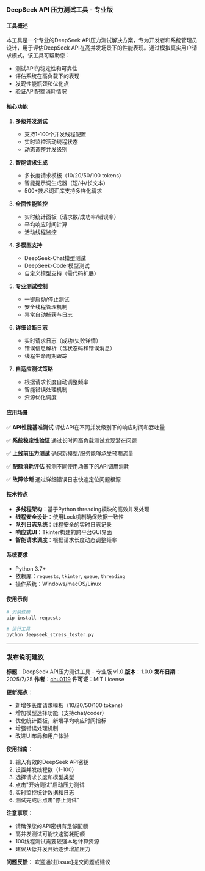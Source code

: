 ### DeepSeek API 压力测试工具 - 专业版

#### 工具概述
本工具是一个专业的DeepSeek API压力测试解决方案，专为开发者和系统管理员设计，用于评估DeepSeek API在高并发场景下的性能表现。通过模拟真实用户请求模式，该工具可帮助您：
- 测试API的稳定性和可靠性
- 评估系统在高负载下的表现
- 发现性能瓶颈和优化点
- 验证API配额消耗情况

#### 核心功能

1. **多级并发测试**
   - 支持1-100个并发线程配置
   - 实时监控活动线程状态
   - 动态调整并发级别

2. **智能请求生成**
   - 多长度请求模板（10/20/50/100 tokens）
   - 智能提示词生成器（短/中/长文本）
   - 500+技术词汇库支持多样化请求

3. **全面性能监控**
   - 实时统计面板（请求数/成功率/错误率）
   - 平均响应时间计算
   - 活动线程监控

4. **多模型支持**
   - DeepSeek-Chat模型测试
   - DeepSeek-Coder模型测试
   - 自定义模型支持（需代码扩展）

5. **专业测试控制**
   - 一键启动/停止测试
   - 安全线程管理机制
   - 异常自动捕获与日志

6. **详细诊断日志**
   - 实时请求日志（成功/失败详情）
   - 错误信息解析（含状态码和错误消息）
   - 线程生命周期跟踪

7. **自适应测试策略**
   - 根据请求长度自动调整频率
   - 智能错误处理机制
   - 资源优化调度

#### 应用场景

✅ **API性能基准测试**
评估API在不同并发级别下的响应时间和吞吐量

✅ **系统稳定性验证**
通过长时间高负载测试发现潜在问题

✅ **上线前压力测试**
确保新模型/服务能够承受预期流量

✅ **配额消耗评估**
预测不同使用场景下的API调用消耗

✅ **故障诊断**
通过详细错误日志快速定位问题根源

#### 技术特点

- **多线程架构**：基于Python threading模块的高效并发处理
- **线程安全设计**：使用Lock机制确保数据一致性
- **队列日志系统**：线程安全的实时日志记录
- **响应式UI**：Tkinter构建的跨平台GUI界面
- **智能请求调度**：根据请求长度动态调整频率

#### 系统要求
- Python 3.7+
- 依赖库：`requests`, `tkinter`, `queue`, `threading`
- 操作系统：Windows/macOS/Linux

#### 使用示例
```bash
# 安装依赖
pip install requests

# 运行工具
python deepseek_stress_tester.py
```

---

### 发布说明建议

**标题**：DeepSeek API压力测试工具 - 专业版 v1.0
**版本**：1.0.0
**发布日期**：2025/7/25
**作者**：[chu0119](https://github.com/chu0119)
**许可证**：MIT License

**更新亮点**：
- 新增多长度请求模板（10/20/50/100 tokens）
- 增加模型选择功能（支持chat/coder）
- 优化统计面板，新增平均响应时间指标
- 增强错误处理机制
- 改进UI布局和用户体验

**使用指南**：
1. 输入有效的DeepSeek API密钥
2. 设置并发线程数（1-100）
3. 选择请求长度和模型类型
4. 点击"开始测试"启动压力测试
5. 实时监控统计数据和日志
6. 测试完成后点击"停止测试"

**注意事项**：
- 请确保您的API密钥有足够配额
- 高并发测试可能快速消耗配额
- 100线程测试需要较强本地计算资源
- 建议从低并发开始逐步增加压力

**问题反馈**：
欢迎通过[issue]提交问题或建议

